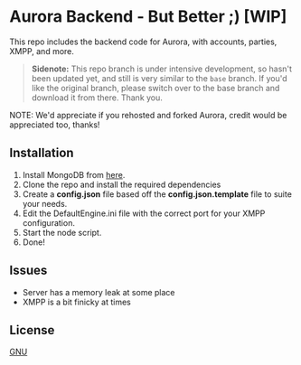 # Aurora Backend - But Better ;) [WIP]

This repo includes the backend code for Aurora, with accounts, parties, XMPP, and more. 

> **Sidenote:** This repo branch is under intensive development, so hasn't been updated yet, and still is very similar to the `base` branch. If you'd like the original branch, please switch over to the base branch and download it from there. Thank you.

NOTE: We'd appreciate if you rehosted and forked Aurora, credit would be appreciated too, thanks!

## Installation
1) Install MongoDB from [here](https://www.mongodb.com/try/download/community).
2) Clone the repo and install the required dependencies
3) Create a **config.json** file based off the **config.json.template** file to suite your needs. 
3) Edit the DefaultEngine.ini file with the correct port for your XMPP configuration. 
4) Start the node script.
5) Done!

## Issues

* Server has a memory leak at some place
* XMPP is a bit finicky at times

## License
[GNU](https://choosealicense.com/licenses/gpl-3.0/)




